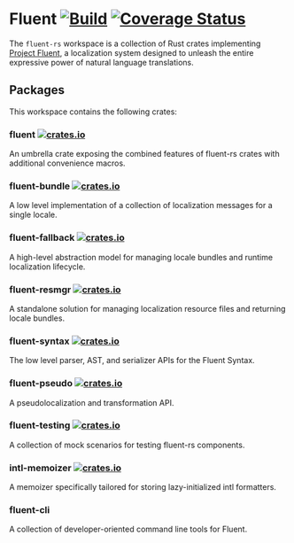 # Fluent [![Build](https://github.com/projectfluent/fluent-rs/actions/workflows/test.yaml/badge.svg)](https://github.com/projectfluent/fluent-rs/actions/workflows/test.yaml) [![Coverage Status](https://coveralls.io/repos/github/projectfluent/fluent-rs/badge.svg?branch=main)](https://coveralls.io/github/projectfluent/fluent-rs?branch=main)

The `fluent-rs` workspace is a collection of Rust crates implementing [Project Fluent][],
a localization system designed to unleash the entire expressive power of natural language translations.

## Packages

This workspace contains the following crates:

### fluent [![crates.io](https://img.shields.io/crates/v/fluent.svg)](https://crates.io/crates/fluent)

An umbrella crate exposing the combined features of fluent-rs crates with additional convenience macros.

### fluent-bundle [![crates.io](https://img.shields.io/crates/v/fluent_bundle.svg)](https://crates.io/crates/fluent_bundle)

A low level implementation of a collection of localization messages for a single locale.

### fluent-fallback [![crates.io](https://img.shields.io/crates/v/fluent_fallback.svg)](https://crates.io/crates/fluent_fallback)

A high-level abstraction model for managing locale bundles and runtime localization lifecycle.

### fluent-resmgr [![crates.io](https://img.shields.io/crates/v/fluent_resmgr.svg)](https://crates.io/crates/fluent_resmgr)

A standalone solution for managing localization resource files and returning locale bundles.

### fluent-syntax [![crates.io](https://img.shields.io/crates/v/fluent_syntax.svg)](https://crates.io/crates/fluent_syntax)

The low level parser, AST, and serializer APIs for the Fluent Syntax.

### fluent-pseudo [![crates.io](https://img.shields.io/crates/v/fluent_pseudo.svg)](https://crates.io/crates/fluent_pseudo)

A pseudolocalization and transformation API.

### fluent-testing [![crates.io](https://img.shields.io/crates/v/fluent_testing.svg)](https://crates.io/crates/fluent_testing)

A collection of mock scenarios for testing fluent-rs components.

### intl-memoizer [![crates.io](https://img.shields.io/crates/v/fluent_testing.svg)](https://crates.io/crates/fluent_testing)

A memoizer specifically tailored for storing lazy-initialized intl formatters.

### fluent-cli

A collection of developer-oriented command line tools for Fluent.

[Project Fluent]: https://projectfluent.org
